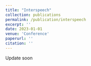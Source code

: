 ```yaml
---
title: "Interspeech"
collection: publications
permalink: /publication/interspeech
excerpt: ''
date: 2023-01-01
venue: 'Conference'
paperurl: ''
citation: ''
---
```


Update soon